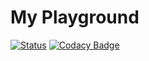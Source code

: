 # My Playground

[![Status](https://travis-ci.org/TomasFlam/playground.svg?branch=master)](https://travis-ci.org/TomasFlam/playground)
[![Codacy Badge](https://api.codacy.com/project/badge/Grade/baf919f154c04e688aa3b608738d5183)](https://www.codacy.com/manual/TomasFlam/playground?utm_source=github.com&amp;utm_medium=referral&amp;utm_content=TomasFlam/playground&amp;utm_campaign=Badge_Grade)
